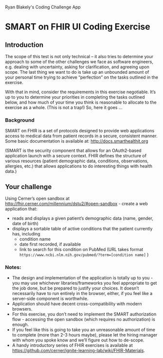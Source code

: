Ryan Blakely's Coding Challenge App

# SMART on FHIR UI Coding Exercise

## Introduction
The scope of this test is not only technical – it also tries to determine your approach to some of the other challenges we face as software engineers, e.g. dealing with uncertainty, asking for clarification, and agreeing upon scope. The last thing we want to do is take up an unbounded amount of your personal time trying to achieve “perfection” on the tasks outlined in the exercise.
 
With that in mind, consider the requirements in this exercise negotiable. It’s up to you to determine your priorities in completing the tasks outlined below, and how much of your time you think is reasonable to allocate to the exercise as a whole. (This is not a trap!) So, here it goes ...

### Background
SMART on FHIR is a set of protocols designed to provide web applications access to medical data from patient records in a secure, consistent manner. Some basic documentation is available at:
http://docs.smarthealthit.org  
 
(SMART is the security component that allows for an OAuth2-based application launch with a secure context. FHIR defines the structure of various resources (patient demographic data, conditions, observations, allergies, etc.) that allows applications to do interesting things with health data.)
 
## Your challenge
Using Cerner’s open sandbox at http://fhir.cerner.com/millennium/dstu2/#open-sandbox  - create a web application that:
* reads and displays a given patient’s demographic data (name, gender, date of birth)
* displays a sortable table of active conditions that the patient currently has, including
  * condition name
  * date first recorded, if available
  * link to search for this condition on PubMed (URL takes format `https://www.ncbi.nlm.nih.gov/pubmed/?term=[condition name]` )
 
### Notes:
* The design and implementation of the application is totally up to you - you may use whichever libraries/frameworks you feel appropriate to get the job done, but be prepared to justify your choices. It doesn’t necessarily have to run entirely in the browser, either, if you feel like a server-side component is worthwhile.
* Application should have decent cross-compatibility with modern browsers.
* For this exercise, you don’t need to implement the SMART authorization flow - accessing the open sandbox (which requires no authorization) is enough.
* If you feel like this is going to take you an unreasonable amount of time to complete (more than 2-3 hours maybe), please let the hiring manager with whom you spoke know and we’ll figure out how to de-scope.
* A handy introductory series of FHIR exercises is available at https://github.com/cerner/ignite-learning-lab/wiki/FHIR-Materials.
